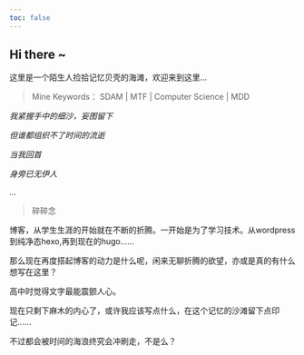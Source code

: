 ```yaml
---
toc: false
---
```

## Hi there ~
这里是一个陌生人捡拾记忆贝壳的海滩，欢迎来到这里...

> Mine Keywords： SDAM | MTF | Computer Science | MDD

_我紧握手中的细沙，妄图留下_

_但谁都组织不了时间的流逝_

_当我回首_

_身旁已无伊人_

_..._

> 碎碎念

博客，从学生生涯的开始就在不断的折腾。一开始是为了学习技术。从wordpress到纯净态hexo,再到现在的hugo......

那么现在再度搭起博客的动力是什么呢，闲来无聊折腾的欲望，亦或是真的有什么想写在这里？

高中时觉得文字最能震颤人心。

现在只剩下麻木的内心了，或许我应该写点什么，在这个记忆的沙滩留下点印记......

不过都会被时间的海浪终究会冲刷走，不是么？